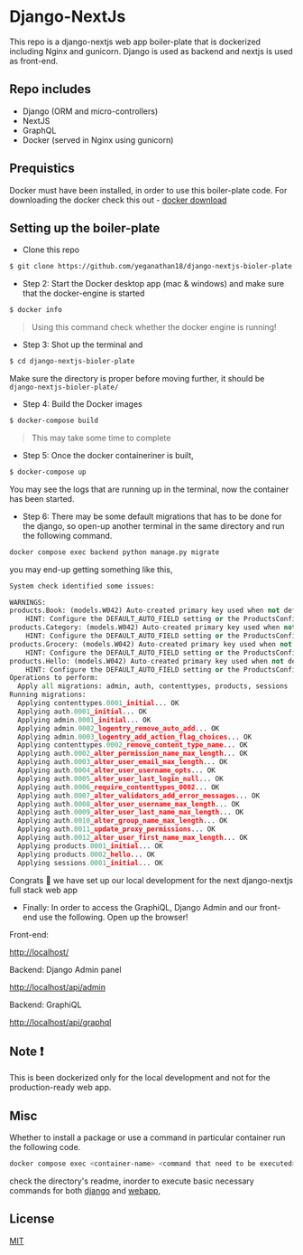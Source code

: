 # Django-NextJs

This repo is a django-nextjs web app boiler-plate that is dockerized including Nginx and gunicorn. Django is used as backend and nextjs is used as front-end.

## Repo includes
- Django (ORM and micro-controllers)
- NextJS
- GraphQL
- Docker (served in Nginx using gunicorn)

## Prequistics
Docker must have been installed, in order to use this boiler-plate code. For downloading the docker check this out - [docker download](https://docs.docker.com/get-docker/)

## Setting up the boiler-plate
- Clone this repo

```bash
$ git clone https://github.com/yeganathan18/django-nextjs-bioler-plate.git
```

- Step 2: Start the Docker desktop app (mac & windows) and make sure that the docker-engine is started

```bash
$ docker info
```

> Using this command check whether the docker engine is running!


- Step 3: Shot up the terminal and 

```bash
$ cd django-nextjs-bioler-plate
```

Make sure the directory is proper before moving further, it should be `django-nextjs-bioler-plate/` 

- Step 4: Build the Docker images

```bash
$ docker-compose build
```

> This may take some time to complete

- Step 5: Once the docker containeriner is built,

```bash
$ docker-compose up
```

You may see the logs that are running up in the terminal, now the container has been started.

- Step 6: There may be some default migrations that has to be done for the django, so open-up another terminal in the same directory and run the following command.

```bash
docker compose exec backend python manage.py migrate
```

you may end-up getting something like this,

```python
System check identified some issues:

WARNINGS:
products.Book: (models.W042) Auto-created primary key used when not defining a primary key type, by default 'django.db.models.AutoField'.
	HINT: Configure the DEFAULT_AUTO_FIELD setting or the ProductsConfig.default_auto_field attribute to point to a subclass of AutoField, e.g. 'django.db.models.BigAutoField'.
products.Category: (models.W042) Auto-created primary key used when not defining a primary key type, by default 'django.db.models.AutoField'.
	HINT: Configure the DEFAULT_AUTO_FIELD setting or the ProductsConfig.default_auto_field attribute to point to a subclass of AutoField, e.g. 'django.db.models.BigAutoField'.
products.Grocery: (models.W042) Auto-created primary key used when not defining a primary key type, by default 'django.db.models.AutoField'.
	HINT: Configure the DEFAULT_AUTO_FIELD setting or the ProductsConfig.default_auto_field attribute to point to a subclass of AutoField, e.g. 'django.db.models.BigAutoField'.
products.Hello: (models.W042) Auto-created primary key used when not defining a primary key type, by default 'django.db.models.AutoField'.
	HINT: Configure the DEFAULT_AUTO_FIELD setting or the ProductsConfig.default_auto_field attribute to point to a subclass of AutoField, e.g. 'django.db.models.BigAutoField'.
Operations to perform:
  Apply all migrations: admin, auth, contenttypes, products, sessions
Running migrations:
  Applying contenttypes.0001_initial... OK
  Applying auth.0001_initial... OK
  Applying admin.0001_initial... OK
  Applying admin.0002_logentry_remove_auto_add... OK
  Applying admin.0003_logentry_add_action_flag_choices... OK
  Applying contenttypes.0002_remove_content_type_name... OK
  Applying auth.0002_alter_permission_name_max_length... OK
  Applying auth.0003_alter_user_email_max_length... OK
  Applying auth.0004_alter_user_username_opts... OK
  Applying auth.0005_alter_user_last_login_null... OK
  Applying auth.0006_require_contenttypes_0002... OK
  Applying auth.0007_alter_validators_add_error_messages... OK
  Applying auth.0008_alter_user_username_max_length... OK
  Applying auth.0009_alter_user_last_name_max_length... OK
  Applying auth.0010_alter_group_name_max_length... OK
  Applying auth.0011_update_proxy_permissions... OK
  Applying auth.0012_alter_user_first_name_max_length... OK
  Applying products.0001_initial... OK
  Applying products.0002_hello... OK
  Applying sessions.0001_initial... OK
```

Congrats 🎉 we have set up our local development for the next django-nextjs full stack web app

- Finally: In order to access the GraphiQL, Django Admin and our front-end use the following. Open up the browser!

Front-end:

[http://localhost/](http://localhost/)

Backend: Django Admin panel

[http://localhost/api/admin](http://localhost/api/admin)

Backend: GraphiQL

[http://localhost/api/graphql](http://localhost/api/graphql)

## Note ❗️

This is been dockerized only for the local development and not for the production-ready web app.

## Misc

Whether to install a package or use a command in particular container run the following code.

```bash
docker compose exec <container-name> <command that need to be executed>
```

check the directory's readme, inorder to execute basic necessary commands for both [django](./backend) and [webapp](./webapp),

## License
[MIT](https://choosealicense.com/licenses/mit/)
